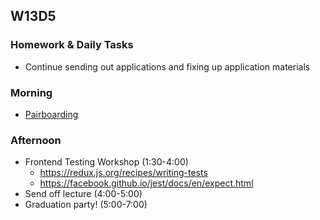 ## W13D5
### Homework & Daily Tasks
* Continue sending out applications and fixing up application materials

### Morning

* [Pairboarding](pair-boarding-index)

### Afternoon
* Frontend Testing Workshop (1:30-4:00)
  * https://redux.js.org/recipes/writing-tests
  * https://facebook.github.io/jest/docs/en/expect.html
* Send off lecture (4:00-5:00)
* Graduation party! (5:00-7:00)


[Jobberwocky]: http://progress.appacademy.io/jobberwocky
[pair-boarding-index]: ../technical-skills/whiteboarding/index.md
